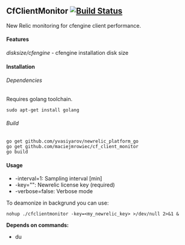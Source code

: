 ## **CfClientMonitor** [![Build Status](https://drone.io/github.com/maciejmrowiec/cf_client_monitor/status.png)](https://drone.io/github.com/maciejmrowiec/cf_client_monitor/latest) 

New Relic monitoring for cfengine client performance.

#### Features

*disksize/cfengine* - cfengine installation disk size


#### Installation

###### Dependencies

Requires golang toolchain.

```
sudo apt-get install golang
```

###### Build

```
go get github.com/yvasiyarov/newrelic_platform_go
go get github.com/maciejmrowiec/cf_client_monitor
go build
```

#### Usage

*  -interval=1: Sampling interval [min]
*  -key="": Newrelic license key (required)
*  -verbose=false: Verbose mode

To deamonize in backgrund you can use:

```
nohup ./cfclientmonitor -key=<my_newrelic_key> >/dev/null 2>&1 &
```

**Depends on commands:** 

* du
